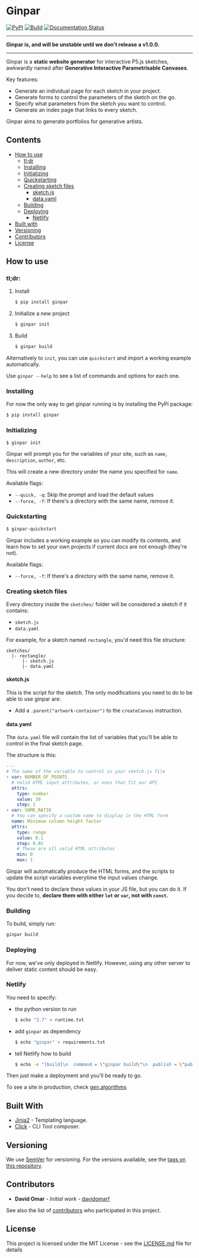 # Ginpar

[![PyPI](https://img.shields.io/pypi/v/ginpar)](https://pypi.org/project/ginpar/)
[![Build](https://github.com/davidomarf/ginpar/workflows/build/badge.svg)](https://github.com/davidomarf/ginpar/actions?workflow=build)
[![Documentation Status](https://readthedocs.org/projects/ginpar/badge/?version=stable)](https://ginpar.readthedocs.io/?badge=stable)

---

**Ginpar is, and will be unstable until we don't release a v1.0.0.**

---

Ginpar is a **static website generator** for interactive P5.js sketches,
awkwardly named after **Generative Interactive Parametrisable Canvases**.

Key features:

- Generate an individual page for each sketch in your project.
- Generate forms to control the parameters of the sketch on the go.
- Specify what parameters from the sketch you want to control.
- Generate an index page that links to every sketch.

Ginpar aims to generate portfolios for generative artists.

## Contents

- [How to use](#how-to-use)
  - [tl;dr](#tldr)
  - [Installing](#Installing)
  - [Initializing](#initializing)
  - [Quickstarting](#quickstarting)
  - [Creating sketch files](#creating-sketch-files)
    - [sketch.js](#sketchjs)
    - [data.yaml](#datayaml)
  - [Building](#building)
  - [Deploying](#Deploying)
    - [Netlify](#netlify)
- [Built with](#built-with)
- [Versioning](#Versioning)
- [Contributors](#Contributors)
- [License](#License)

## How to use

### tl;dr:

1. Install
   ```sh
   $ pip install ginpar
   ```
1. Initialize a new project
   ```sh
   $ ginpar init
   ```
1. Build
   ```sh
   $ ginpar build
   ```

Alternatively to `init`, you can use `quickstart` and import a working example
automatically.

Use `ginpar --help` to see a list of commands and options for each one.

### Installing

For now the only way to get ginpar running is by installing the PyPi package:

```bash
$ pip install ginpar
```

### Initializing

```sh
$ ginpar init
```

Ginpar will prompt you for the variables of your site, such as `name`,
`description`, `author`, etc.

This will create a new directory under the name you specified for `name`.

Available flags:

- `--quick, -q`: Skip the prompt and load the default values
- `--force, -f`: If there's a directory with the same name, remove it.

### Quickstarting

```sh
$ ginpar-quickstart
```

Ginpar includes a working example so you can modify its contents, and learn
how to set your own projects if current docs are not enough (they're not).

Available flags:

- `--force, -f`: If there's a directory with the same name, remove it.

### Creating sketch files

Every directory inside the `sketches/` folder will be considered a sketch if
it contains:

- `sketch.js`
- `data.yaml`

For example, for a sketch named `rectangle`, you'd need this file structure:

```
sketches/
  |- rectangle/
      |- sketch.js
      |- data.yaml
```

#### sketch.js

This is the script for the sketch. The only modifications you need to do to
be able to use ginpar are:

- Add a `.parent("artwork-container")` to the `createCanvas` instruction.

#### data.yaml

The `data.yaml` file will contain the list of variables that you'll be able to
control in the final sketch page.

The structure is this:

```yaml
---
# The name of the variable to control in your sketch.js file
- var: NUMBER_OF_POINTS 
  # Valid HTML input attributes, or ones that fit our API
  attrs: 
    type: number 
    value: 30
    step: 1
- var: SOME_RATIO
  # You can specify a custom name to display in the HTML form
  name: Minimum column height factor 
  attrs:
    type: range
    value: 0.1
    step: 0.01
    # These are all valid HTML attributes
    min: 0 
    max: 1
```

Ginpar will automatically produce the HTML forms, and the scripts to update the
script variables everytime the input values change.

You don't need to declare these values in your JS file, but you can do it. If
you decide to, **declare them with either `let` or `var`, not with `const`.**

### Building

To build, simply run:

```sh
ginpar build
```

### Deploying

For now, we've only deployed in Netlify. However, using any other server
to deliver static content should be easy.

### Netlify

You need to specify:

- the python version to run
  ```sh
  $ echo "3.7" > runtime.txt
  ```
- add `ginpar` as dependency
  ```sh
  $ echo "ginpar" > requirements.txt
  ```
- tell Netlify how to build
  ```sh
  $ echo -e "[build]\n  command = \"ginpar build\"\n  publish = \"public\"" > netlify.toml
  ```

Then just make a deployment and you'll be ready to go.

To see a site in production, check [gen.algorithms][algo]

## Built With

- [Jinja2][jinja] - Templating language.
- [Click][click] - CLI Tool composer.
## Versioning

We use [SemVer][semver] for versioning. For the versions
available, see the
[tags on this repository](https://github.com/davidomarf/ginpar/tags).

## Contributors

- **David Omar** - _Initial work_ -
  [davidomarf](https://github.com/davidomarf)

See also the list of
[contributors](https://github.com/davidomarf/ginpar/contributors)
who participated in this project.

## License

This project is licensed under the MIT License - see the
[LICENSE.md](LICENSE) file for details

[semver]: semver.org
[examples]: examples
[config-example]: config-example
[params-api]: params-api
[jinja]: https://jinja.palletsprojects.com/
[click]: https://click.palletsprojects.com/
[pelican]: https://getpelican.com
[algo]: https://github.com/davidomarf/gen.algorithms
